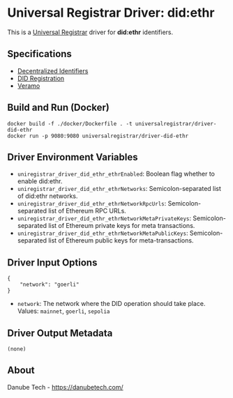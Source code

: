 # Universal Registrar Driver: did:ethr

This is a [Universal Registrar](https://github.com/decentralized-identity/universal-registrar/) driver for **did:ethr** identifiers.

## Specifications

* [Decentralized Identifiers](https://w3c.github.io/did-core/)
* [DID Registration](https://identity.foundation/did-registration/)
* [Veramo](https://veramo.io/docs/)

## Build and Run (Docker)

```
docker build -f ./docker/Dockerfile . -t universalregistrar/driver-did-ethr
docker run -p 9080:9080 universalregistrar/driver-did-ethr
```

## Driver Environment Variables

* `uniregistrar_driver_did_ethr_ethrEnabled`: Boolean flag whether to enable did:ethr.
* `uniregistrar_driver_did_ethr_ethrNetworks`: Semicolon-separated list of did:ethr networks.
* `uniregistrar_driver_did_ethr_ethrNetworkRpcUrls`: Semicolon-separated list of Ethereum RPC URLs.
* `uniregistrar_driver_did_ethr_ethrNetworkMetaPrivateKeys`: Semicolon-separated list of Ethereum private keys for meta transactions.
* `uniregistrar_driver_did_ethr_ethrNetworkMetaPublicKeys`: Semicolon-separated list of Ethereum public keys for meta-transactions.

## Driver Input Options

```
{
    "network": "goerli"
}
```

* `network`: The network where the DID operation should take place. Values: `mainnet`, `goerli`, `sepolia`

## Driver Output Metadata

```
(none)
```

## About

Danube Tech - https://danubetech.com/
